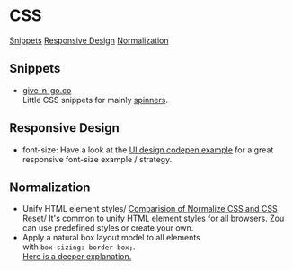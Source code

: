 # CSS

[Snippets](#snippets)
[Responsive Design](#responsive-design)
[Normalization](#normalization)

## Snippets <a name="snippets"></a>

- [give-n-go.co](https://give-n-go.co/)\
  Little CSS snippets for mainly [spinners](https://give-n-go.co/tagged/loaders).

## Responsive Design

- font-size: Have a look at the [UI design codepen example](ui-design/README.md#responsive-font) for a great responsive font-size example / strategy.

## Normalization

- Unify HTML element styles/
  [Comparision of Normalize CSS and CSS Reset](https://medium.com/@elad/normalize-css-or-css-reset-9d75175c5d1e)/
  It's common to unify HTML element styles for all browsers. Zou can use predefined styles or create your own.
- Apply a natural box layout model to all elements\
  with `box-sizing: border-box;`.\
  [Here is a deeper explanation.](https://www.paulirish.com/2012/box-sizing-border-box-ftw/)
